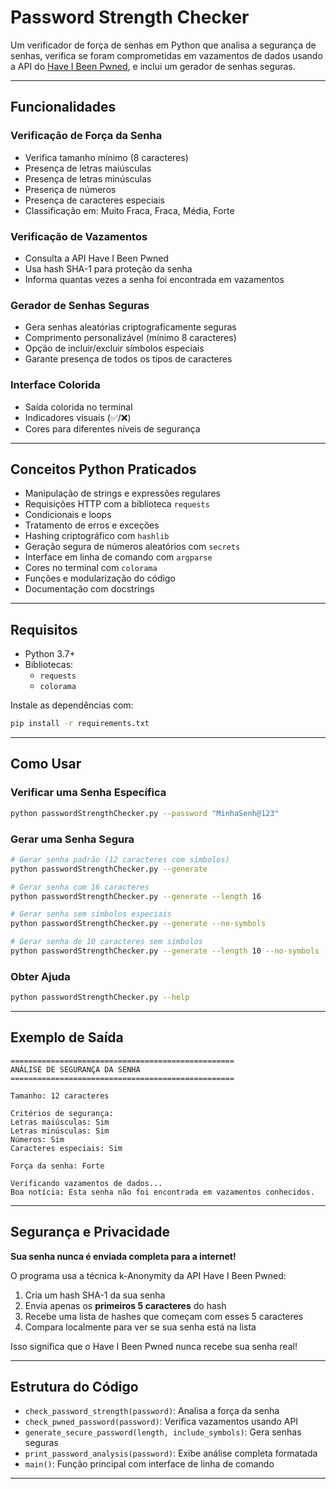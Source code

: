 # Password Strength Checker

Um verificador de força de senhas em Python que analisa a segurança de senhas, verifica se foram comprometidas em vazamentos de dados usando a API do [Have I Been Pwned](https://haveibeenpwned.com/), e inclui um gerador de senhas seguras.

---

## Funcionalidades

### Verificação de Força da Senha
- Verifica tamanho mínimo (8 caracteres)
- Presença de letras maiúsculas
- Presença de letras minúsculas
- Presença de números
- Presença de caracteres especiais
- Classificação em: Muito Fraca, Fraca, Média, Forte

### Verificação de Vazamentos
- Consulta a API Have I Been Pwned
- Usa hash SHA-1 para proteção da senha
- Informa quantas vezes a senha foi encontrada em vazamentos

### Gerador de Senhas Seguras
-  Gera senhas aleatórias criptograficamente seguras
-  Comprimento personalizável (mínimo 8 caracteres)
-  Opção de incluir/excluir símbolos especiais
-  Garante presença de todos os tipos de caracteres

###  Interface Colorida
-  Saída colorida no terminal
-  Indicadores visuais (✅/❌)
-  Cores para diferentes níveis de segurança

---

## Conceitos Python Praticados

- Manipulação de strings e expressões regulares
- Requisições HTTP com a biblioteca `requests`
- Condicionais e loops
- Tratamento de erros e exceções
- Hashing criptográfico com `hashlib`
- Geração segura de números aleatórios com `secrets`
- Interface em linha de comando com `argparse`
- Cores no terminal com `colorama`
- Funções e modularização do código
- Documentação com docstrings

---

## Requisitos

- Python 3.7+
- Bibliotecas:
  - `requests`
  - `colorama`

Instale as dependências com:

```bash
pip install -r requirements.txt
```

---

## Como Usar

### Verificar uma Senha Específica

```bash
python passwordStrengthChecker.py --password "MinhaSenh@123"
```

### Gerar uma Senha Segura

```bash
# Gerar senha padrão (12 caracteres com símbolos)
python passwordStrengthChecker.py --generate

# Gerar senha com 16 caracteres
python passwordStrengthChecker.py --generate --length 16

# Gerar senha sem símbolos especiais
python passwordStrengthChecker.py --generate --no-symbols

# Gerar senha de 10 caracteres sem símbolos
python passwordStrengthChecker.py --generate --length 10 --no-symbols
```

### Obter Ajuda

```bash
python passwordStrengthChecker.py --help
```

---

## Exemplo de Saída

```
==================================================
ANÁLISE DE SEGURANÇA DA SENHA
==================================================

Tamanho: 12 caracteres

Critérios de segurança:
Letras maiúsculas: Sim
Letras minúsculas: Sim
Números: Sim
Caracteres especiais: Sim

Força da senha: Forte

Verificando vazamentos de dados...
Boa notícia: Esta senha não foi encontrada em vazamentos conhecidos.
```

---

## Segurança e Privacidade

**Sua senha nunca é enviada completa para a internet!**

O programa usa a técnica k-Anonymity da API Have I Been Pwned:
1. Cria um hash SHA-1 da sua senha
2. Envia apenas os **primeiros 5 caracteres** do hash
3. Recebe uma lista de hashes que começam com esses 5 caracteres
4. Compara localmente para ver se sua senha está na lista

Isso significa que o Have I Been Pwned nunca recebe sua senha real!

---

## Estrutura do Código

- `check_password_strength(password)`: Analisa a força da senha
- `check_pwned_password(password)`: Verifica vazamentos usando API
- `generate_secure_password(length, include_symbols)`: Gera senhas seguras
- `print_password_analysis(password)`: Exibe análise completa formatada
- `main()`: Função principal com interface de linha de comando

---
